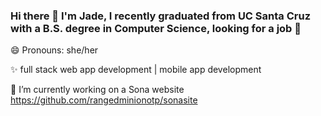 ### Hi there 👋 I'm Jade, I recently graduated from UC Santa Cruz with a B.S. degree in Computer Science, looking for a job 🙏


😄 Pronouns: she/her

✨ full stack web app development | mobile app development

🔭 I’m currently working on a Sona website https://github.com/rangedminionotp/sonasite
<!--
**rangedminionotp/rangedminionotp** is a ✨ _special_ ✨ repository because its `README.md` (this file) appears on your GitHub profile.

Here are some ideas to get you started:

- 🔭 I’m currently working on ...
- 🌱 I’m currently learning ...
- 👯 I’m looking to collaborate on ...
- 🤔 I’m looking for help with ...
- 💬 Ask me about ...
- 📫 How to reach me: ...
- 😄 Pronouns: ...
- ⚡ Fun fact: ...
-->
